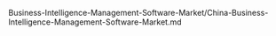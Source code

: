 
Business-Intelligence-Management-Software-Market/China-Business-Intelligence-Management-Software-Market.md
